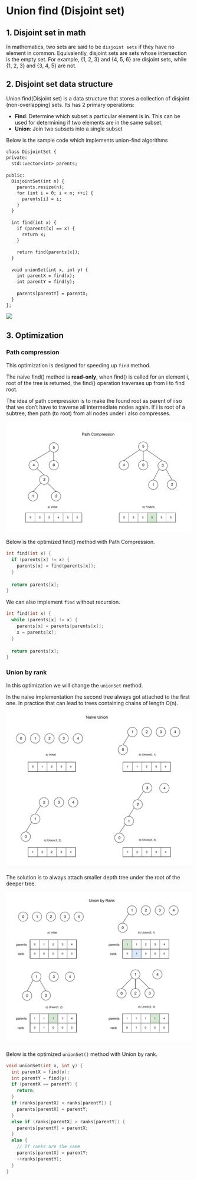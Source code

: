 # Union find (Disjoint set)

## 1. Disjoint set in math

In mathematics, two sets are said to be `disjoint sets` if they have no element in common. Equivalently, disjoint sets are sets whose intersection is the empty set. For example, {1, 2, 3} and {4, 5, 6} are disjoint sets, while {1, 2, 3} and {3, 4, 5} are not.

## 2. Disjoint set data structure

Union find(Disjoint set) is a data structure that stores a collection of disjoint (non-overlapping) sets. Its has 2 primary operations:

- **Find**: Determine which subset a particular element is in. This can be used for determining if two elements are in the same subset.
- **Union**: Join two subsets into a single subset

Below is the sample code which implements union-find algorithms

```
class DisjointSet {
private:
  std::vector<int> parents;

public:
  DisjointSet(int n) {
    parents.resize(n);
    for (int i = 0; i < n; ++i) {
      parents[i] = i;
    }
  }

  int find(int x) {
    if (parents[x] == x) {
      return x;
    }

    return find(parents[x]);
  }

  void unionSet(int x, int y) {
    int parentX = find(x);
    int parentY = find(y);

    parents[parentY] = parentX;
  }
};
```

![](../assets/images/algorithms/union-find.png)

## 3. Optimization

### Path compression

This optimization is designed for speeding up `find` method.

The naive find() method is **read-only**, when find() is called for an element i, root of the tree is returned, the find() operation traverses up from i to find root.

The idea of path compression is to make the found root as parent of i so that we don’t have to traverse all intermediate nodes again. If i is root of a subtree, then path (to root) from all nodes under i also compresses.

![](../assets/images/algorithms/path_compression.png)

Below is the optimized find() method with Path Compression.

```cpp
int find(int x) {
  if (parents[x] != x) {
    parents[x] = find(parents[x]);
  }

  return parents[x];
}
```

We can also implement `find` without recursion.

```cpp
int find(int x) {
  while (parents[x] != x) {
    parents[x] = parents[parents[x]];
    x = parents[x];
  }

  return parents[x];
}
```

### Union by rank

In this optimization we will change the `unionSet` method.

In the naive implementation the second tree always got attached to the first one. In practice that can lead to trees containing chains of length O(n).

![](../assets/images/algorithms/naive_union.png)

The solution is to always attach smaller depth tree under the root of the deeper tree.

![](../assets/images/algorithms/union_by_rank.png)

Below is the optimized `unionSet()` method with Union by rank.

```cpp
void unionSet(int x, int y) {
  int parentX = find(x);
  int parentY = find(y);
  if (parentX == parentY) {
    return;
  }
  if (ranks[parentX] < ranks[parentY]) {
    parents[parentX] = parentY;
  }
  else if (ranks[parentX] > ranks[parentY]) {
    parents[parentY] = parentX;
  }
  else {
    // If ranks are the same
    parents[parentX] = parentY;
    ++ranks[parentY]; 
  }
}
```
